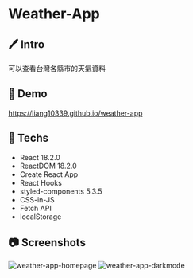 # Weather-App

## :pen: Intro
可以查看台灣各縣市的天氣資料

## :link: Demo
https://liang10339.github.io/weather-app

## :hammer: Techs
- React 18.2.0
- ReactDOM 18.2.0
- Create React App
- React Hooks
- styled-components 5.3.5
- CSS-in-JS
- Fetch API
- localStorage

## :camera: Screenshots
![weather-app-homepage](https://user-images.githubusercontent.com/34334123/184081669-f7f86c7b-5f86-4fa5-9872-73e3fb6cc0ff.png)
![weather-app-darkmode](https://user-images.githubusercontent.com/34334123/184081653-bd53e472-ccba-4ba9-b048-6d25729a43bd.png)


